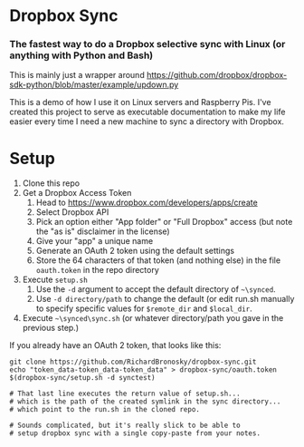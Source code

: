 # Dropbox Sync

### The fastest way to do a Dropbox selective sync with Linux (or anything with Python and Bash)

This is mainly just a wrapper around https://github.com/dropbox/dropbox-sdk-python/blob/master/example/updown.py

This is a demo of how I use it on Linux servers and Raspberry Pis. I've created this project to serve as executable documentation to make my life easier every time I need a new machine to sync a directory with Dropbox.

# Setup

1. Clone this repo
1. Get a Dropbox Access Token
    1. Head to https://www.dropbox.com/developers/apps/create
    1. Select Dropbox API
    1. Pick an option either "App folder" or "Full Dropbox" access (but note the "as is" disclaimer in the license)
    1. Give your "app" a unique name
    1. Generate an OAuth 2 token using the default settings
    1. Store the 64 characters of that token (and nothing else) in the file `oauth.token` in the repo directory
1. Execute `setup.sh`
    1. Use the `-d` argument to accept the default directory of `~\synced`.
    1. Use `-d directory/path` to change the default (or edit run.sh manually to specify specific values for `$remote_dir` and `$local_dir`.
1. Execute `~\synced\sync.sh` (or whatever directory/path you gave in the previous step.)

If you already have an OAuth 2 token, that looks like this:

    git clone https://github.com/RichardBronosky/dropbox-sync.git
    echo "token_data-token_data-token_data" > dropbox-sync/oauth.token
    $(dropbox-sync/setup.sh -d synctest)

    # That last line executes the return value of setup.sh...
    # which is the path of the created symlink in the sync directory...
    # which point to the run.sh in the cloned repo.

    # Sounds complicated, but it's really slick to be able to
    # setup dropbox sync with a single copy-paste from your notes.
